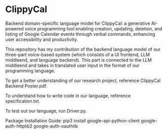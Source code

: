# ClippyCal
Backend domain-specific language model for ClippyCal: a generative AI-powered voice programming tool enabling creation, updating, deletion, and listing of Google Calendar events through verbal commands, enhancing user accessibility and productivity.

This repository has my contribution of the backend language model of our three-part voice-based system (which consists of a UI frontend, LLM middleend, and language backend). This part is connected to the LLM middleend and takes in translated user input in the format of our programming language. 

To get a better understanding of our research project, reference ClippyCal Backend Poster.pdf.

To understand how to write code in our language, reference specification.txt.

To test out our language, run Driver.py.

Package Installation Guide:
pip3 install google-api-python-client google-auth-httplib2 google-auth-oauthlib